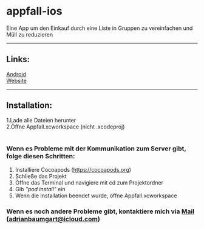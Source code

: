 # appfall-ios
Eine App um den Einkauf durch eine Liste in Gruppen zu vereinfachen und Müll zu reduzieren

-------------------------
## Links:

[Android](https://github.com/Jugendhackt/Appfall-android) <br />
[Website](https://appfall.github.io/index.html)

------------------------

## Installation:

1.Lade alle Dateien herunter <br />
2.Öffne Appfall.xcworkspace (nicht .xcodeproj) <br />
<br />
### Wenn es Probleme mit der Kommunikation zum Server gibt, folge diesen Schritten: <br />
1. Installiere Cocoapods (https://cocoapods.org) <br />
2. Schließe das Projekt <br />
3. Öffne das Terminal und navigiere mit cd zum Projektordner  <br />
4. Gib *"pod install"* ein<br />
5. Wenn die Installation beendet wurde, öffne Appfall.xcworkspace <br />
### Wenn es noch andere Probleme gibt, kontaktiere mich via [Mail](mailto:adrianbaumgart@icloud.com) (adrianbaumgart@icloud.com)
